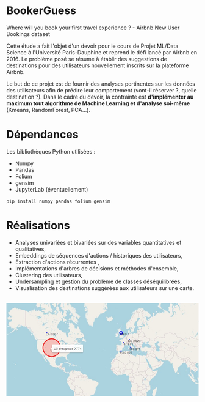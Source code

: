 # BookerGuess
Where will you book your first travel experience ? - Airbnb New User Bookings dataset

Cette étude a fait l'objet d'un devoir pour le cours de Projet ML/Data Science 
à l'Université Paris-Dauphine et reprend le défi lancé par Airbnb en 2016.
Le problème posé se résume à établir des suggestions de destinations pour 
des utilisateurs nouvellement inscrits sur la plateforme Airbnb. 

Le but de ce projet est de fournir des analyses pertinentes sur les données 
des utilisateurs afin de prédire leur comportement (vont-il réserver ?, quelle destination ?).
Dans le cadre du devoir, la contrainte est **d'implémenter au maximum tout 
algorithme de Machine Learning et d'analyse soi-même** (Kmeans, RandomForest, PCA...).
 
# Dépendances

Les bibliothèques Python utilisées : 

* Numpy
* Pandas
* Folium
* gensim
* JupyterLab (éventuellement)
```
pip install numpy pandas folium gensim
```

# Réalisations

* Analyses univariées et bivariées sur des variables quantitatives et qualitatives,
* Embeddings de séquences d'actions / historiques des utilisateurs,
* Extraction d'actions récurrentes ,
* Implémentations d'arbres de décisions et méthodes d'ensemble,
* Clustering des utilisateurs,
* Undersampling et gestion du problème de classes déséquilibrées,
* Visualisation des destinations suggérées aux utilisateurs sur une carte.

<br>

<img align="center" src="./imgs/intro.jpg" alt="carte" width="700">


